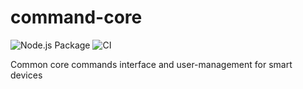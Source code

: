 # command-core 
![Node.js Package](https://github.com/ZSmartHome/command-core/workflows/Node.js%20Package/badge.svg?event=release)
![CI](https://github.com/ZSmartHome/command-core/workflows/CI/badge.svg)

Common core commands interface and user-management for smart devices
